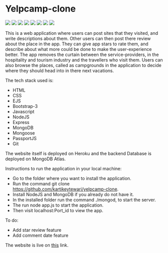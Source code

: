 # Yelpcamp-clone

<p float="left">
<img src="https://img.shields.io/badge/-HTML-blue">
<img src="https://img.shields.io/badge/-CSS-blue">
<img src="https://img.shields.io/badge/-Javascript-blue">
<img src="https://img.shields.io/badge/-Bootstrap-blue">
<img src="https://img.shields.io/badge/-NODE-blue">
<img src="https://img.shields.io/badge/-Express-blue">
<img src="https://img.shields.io/badge/-Mongo-blue">
<img src="https://img.shields.io/badge/-PassportJS-blue">
</p>

This is a web application where users can post sites that they visited, and write descriptions about them. Other users can then post there review about the place in the app. They can give app stars to rate them, and describe about what more could be done to make the user-experience better. The app removes the curtain between the service-providers, in the hospitality and tourism industry and the travellers who visit them. Users can also browse the places, called as campgrounds in the application to decide where they should head into in there next vacations.

The tech stack used is:

- HTML
- CSS
- EJS
- Bootstrap-3
- Javascript
- NodeJS
- Express
- MongoDB
- Mongoose
- PassportJS
- Git

The website itself is deployed on Heroku and the backend Database is deployed on MongoDB Atlas.

Instructions to run the application in your local machine:

- Go to the folder where you want to install the application.
- Run the command git clone https://github.com/kartikeytewari/yelpcamp-clone.
- Install NodeJS and MongoDB if you already do not have it.
- In the installed folder run the command ./mongod, to start the server.
- The run node app.js to start the application.
- Then visit localhost:Port_id to view the app.

To do:

- Add star review feature
- Add comment date feature

The website is live on <a href="https://lit-castle-88740.herokuapp.com/">this</a> link.
